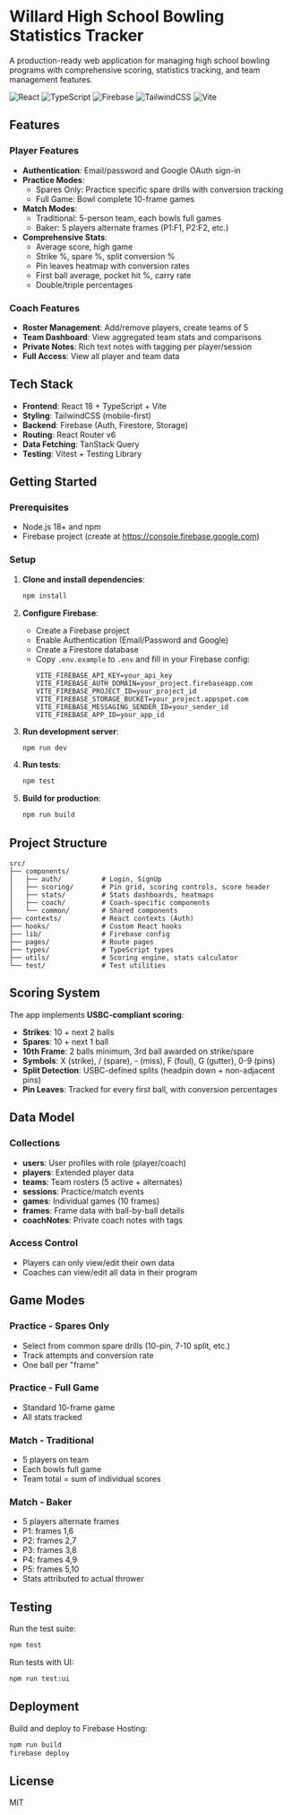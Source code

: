 # Willard High School Bowling Statistics Tracker

A production-ready web application for managing high school bowling programs with comprehensive scoring, statistics tracking, and team management features.

![React](https://img.shields.io/badge/react-18.3.1-blue)
![TypeScript](https://img.shields.io/badge/typescript-5.6.2-blue)
![Firebase](https://img.shields.io/badge/firebase-11.2.0-orange)
![TailwindCSS](https://img.shields.io/badge/tailwindcss-4.1.0-38bdf8)
![Vite](https://img.shields.io/badge/vite-7.1.9-646cff)

## Features

### Player Features
- **Authentication**: Email/password and Google OAuth sign-in
- **Practice Modes**:
  - Spares Only: Practice specific spare drills with conversion tracking
  - Full Game: Bowl complete 10-frame games
- **Match Modes**:
  - Traditional: 5-person team, each bowls full games
  - Baker: 5 players alternate frames (P1:F1, P2:F2, etc.)
- **Comprehensive Stats**:
  - Average score, high game
  - Strike %, spare %, split conversion %
  - Pin leaves heatmap with conversion rates
  - First ball average, pocket hit %, carry rate
  - Double/triple percentages

### Coach Features
- **Roster Management**: Add/remove players, create teams of 5
- **Team Dashboard**: View aggregated team stats and comparisons
- **Private Notes**: Rich text notes with tagging per player/session
- **Full Access**: View all player and team data

## Tech Stack

- **Frontend**: React 18 + TypeScript + Vite
- **Styling**: TailwindCSS (mobile-first)
- **Backend**: Firebase (Auth, Firestore, Storage)
- **Routing**: React Router v6
- **Data Fetching**: TanStack Query
- **Testing**: Vitest + Testing Library

## Getting Started

### Prerequisites

- Node.js 18+ and npm
- Firebase project (create at https://console.firebase.google.com)

### Setup

1. **Clone and install dependencies**:
   ```bash
   npm install
   ```

2. **Configure Firebase**:
   - Create a Firebase project
   - Enable Authentication (Email/Password and Google)
   - Create a Firestore database
   - Copy `.env.example` to `.env` and fill in your Firebase config:
     ```
     VITE_FIREBASE_API_KEY=your_api_key
     VITE_FIREBASE_AUTH_DOMAIN=your_project.firebaseapp.com
     VITE_FIREBASE_PROJECT_ID=your_project_id
     VITE_FIREBASE_STORAGE_BUCKET=your_project.appspot.com
     VITE_FIREBASE_MESSAGING_SENDER_ID=your_sender_id
     VITE_FIREBASE_APP_ID=your_app_id
     ```

3. **Run development server**:
   ```bash
   npm run dev
   ```

4. **Run tests**:
   ```bash
   npm test
   ```

5. **Build for production**:
   ```bash
   npm run build
   ```

## Project Structure

```
src/
├── components/
│   ├── auth/          # Login, SignUp
│   ├── scoring/       # Pin grid, scoring controls, score header
│   ├── stats/         # Stats dashboards, heatmaps
│   ├── coach/         # Coach-specific components
│   └── common/        # Shared components
├── contexts/          # React contexts (Auth)
├── hooks/             # Custom React hooks
├── lib/               # Firebase config
├── pages/             # Route pages
├── types/             # TypeScript types
├── utils/             # Scoring engine, stats calculator
└── test/              # Test utilities
```

## Scoring System

The app implements **USBC-compliant scoring**:

- **Strikes**: 10 + next 2 balls
- **Spares**: 10 + next 1 ball
- **10th Frame**: 2 balls minimum, 3rd ball awarded on strike/spare
- **Symbols**: X (strike), / (spare), - (miss), F (foul), G (gutter), 0-9 (pins)
- **Split Detection**: USBC-defined splits (headpin down + non-adjacent pins)
- **Pin Leaves**: Tracked for every first ball, with conversion percentages

## Data Model

### Collections

- **users**: User profiles with role (player/coach)
- **players**: Extended player data
- **teams**: Team rosters (5 active + alternates)
- **sessions**: Practice/match events
- **games**: Individual games (10 frames)
- **frames**: Frame data with ball-by-ball details
- **coachNotes**: Private coach notes with tags

### Access Control

- Players can only view/edit their own data
- Coaches can view/edit all data in their program

## Game Modes

### Practice - Spares Only
- Select from common spare drills (10-pin, 7-10 split, etc.)
- Track attempts and conversion rate
- One ball per "frame"

### Practice - Full Game
- Standard 10-frame game
- All stats tracked

### Match - Traditional
- 5 players on team
- Each bowls full game
- Team total = sum of individual scores

### Match - Baker
- 5 players alternate frames
- P1: frames 1,6
- P2: frames 2,7
- P3: frames 3,8
- P4: frames 4,9
- P5: frames 5,10
- Stats attributed to actual thrower

## Testing

Run the test suite:
```bash
npm test
```

Run tests with UI:
```bash
npm run test:ui
```

## Deployment

Build and deploy to Firebase Hosting:
```bash
npm run build
firebase deploy
```

## License

MIT

